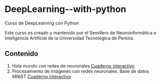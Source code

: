 # DeepLearning--with-python
Curso de DeepLearning con Python 

Este curso es creado y mantenido por el Semillero de Neuroinformática e Inteligencia Artificial de la Universidad Tecnológica de Pereira.
## Contenido
1.    Hola mundo con redes de neuronales [Cuaderno interactivo](https://github.com/Semillero-de-Neuroinformatica-IA/DeepLearning--with-python/blob/main/Hello_World_NN.ipynb)
2.    Procesamiento de imágenes con redes neuronales: Base de datos MNIST [Cuaderno interactivo](https://github.com/Semillero-de-Neuroinformatica-IA/DeepLearning--with-python/blob/main/Mnist.ipynb)
